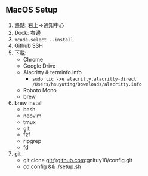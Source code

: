## MacOS Setup

1. 熱點: 右上->通知中心
1. Dock: 右邊
1. `xcode-select --install`
1. Github SSH
1. 下載:
    - Chrome
    - Google Drive
    - Alacritty & terminfo.info
        - `sudo tic -xe alacritty,alacritty-direct /Users/hsuyuting/Downloads/alacritty.info`
    - Roboto Mono
    - brew
1. brew install
    - bash
    - neovim
    - tmux
    - git
    - fzf
    - ripgrep
    - fd
1. git
    - git clone git@github.com:gnituy18/config.git
    - cd config && ./setup.sh
